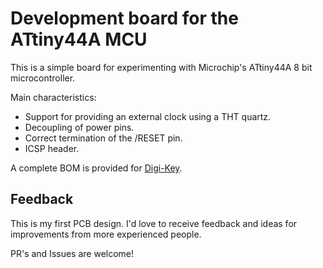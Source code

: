 # Development board for the ATtiny44A MCU

This is a simple board for experimenting with Microchip's ATtiny44A
8 bit microcontroller.

Main characteristics:

- Support for providing an external clock using a THT quartz.
- Decoupling of power pins.
- Correct termination of the /RESET pin.
- ICSP header.

A complete BOM is provided for [Digi-Key](https://www.digikey.com/).

## Feedback

This is my first PCB design. I'd love to receive feedback and ideas for
improvements from more experienced people.

PR's and Issues are welcome!
